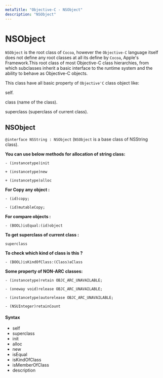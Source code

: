 ```yaml
---
metaTitle: "Objective-C - NSObject"
description: "NSObject"
---
```


# NSObject


`NSObject` is the root class of `Cocoa`, however the `Objective-C` language itself does not define any root classes at all its define by `Cocoa`, Apple's Framework.This root class of most Objective-C class hierarchies, from which subclasses inherit a basic interface to the runtime system and the ability to behave as Objective-C objects.

This class have all basic property of `Objective'C` class object like:

self.

class (name of the class).

superclass (superclass of current class).



## NSObject


`@interface NSString : NSObject`  (`NSObject` is a base class of NSString class).

**You can use below methods for allocation of string class:**

```objc
- (instancetype)init

+ (instancetype)new

+ (instancetype)alloc

```

**For Copy any object :**

```objc
- (id)copy;

- (id)mutableCopy;

```

**For compare objects :**

```objc
- (BOOL)isEqual:(id)object

```

**To get superclass of current class :**

```objc
superclass

```

**To check which kind of class is this ?**

```objc
- (BOOL)isKindOfClass:(Class)aClass

```

**Some property of NON-ARC classes:**

```objc
- (instancetype)retain OBJC_ARC_UNAVAILABLE;

- (oneway void)release OBJC_ARC_UNAVAILABLE;

- (instancetype)autorelease OBJC_ARC_UNAVAILABLE;

- (NSUInteger)retainCount

```



#### Syntax


- self
- superclass
- init
- alloc
- new
- isEqual
- isKindOfClass
- isMemberOfClass
- description

